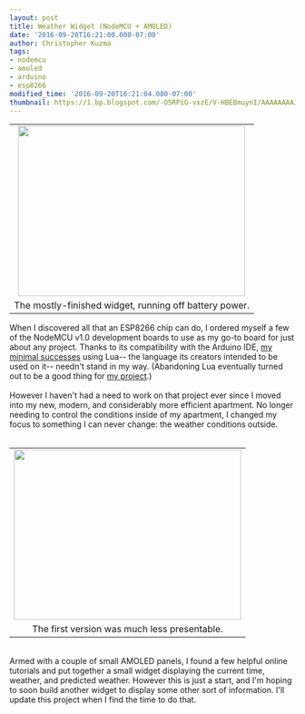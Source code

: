 ```yaml
---
layout: post
title: Weather Widget (NodeMCU + AMOLED)
date: '2016-09-20T16:21:00.000-07:00'
author: Christopher Kuzma
tags:
- nodemcu
- amoled
- arduino
- esp8266
modified_time: '2016-09-20T16:21:04.080-07:00'
thumbnail: https://1.bp.blogspot.com/-O5RPiG-vxzE/V-HBEBmuynI/AAAAAAAAJaE/wxLYGuTl1S8WRmuRhtKJUxD-o248rzNbQCLcB/s72-c/IMG_20160919_144851.jpg
---
```


<table align="center" cellpadding="0" cellspacing="0" class="tr-caption-container" style="margin-left: auto; margin-right: auto; text-align: center;"><tbody><tr><td style="text-align: center;"><a href="https://1.bp.blogspot.com/-O5RPiG-vxzE/V-HBEBmuynI/AAAAAAAAJaE/wxLYGuTl1S8WRmuRhtKJUxD-o248rzNbQCLcB/s1600/IMG_20160919_144851.jpg" imageanchor="1" style="margin-left: auto; margin-right: auto;"><img border="0" height="300" src="https://1.bp.blogspot.com/-O5RPiG-vxzE/V-HBEBmuynI/AAAAAAAAJaE/wxLYGuTl1S8WRmuRhtKJUxD-o248rzNbQCLcB/s400/IMG_20160919_144851.jpg" width="400" /></a></td></tr><tr><td class="tr-caption" style="text-align: center;">The mostly-finished widget, running off battery power.</td></tr></tbody></table>When I discovered all that an ESP8266 chip can do, I ordered myself a few of the NodeMCU v1.0 development boards to use as my go-to board for just about any project. Thanks to its compatibility with the Arduino IDE, <a href="https://github.com/ckuzma/apartment-internet-heater/tree/master/NodeMCU-Lua-Offline">my minimal successes</a> using Lua-- the language its creators intended to be used on it-- needn't stand in my way. (Abandoning Lua eventually turned out to be a good thing for <a href="http://blog.christopherkuzma.com/2016/03/project-apartment-heating-air.html">my project</a>.)<br /><br /><div class="separator" style="clear: both; text-align: center;"><a href="https://1.bp.blogspot.com/-7TiDLlb9wDQ/V-HDeeY3saI/AAAAAAAAJaQ/Kb_vPlNznhcgiSaeQUT_fRWCfgfW86B3QCLcB/s1600/IMG_20160914_174453.jpg" imageanchor="1" style="margin-left: 1em; margin-right: 1em;"></a></div>However I haven't had a need to work on that project ever since I moved into my new, modern, and considerably more efficient apartment. No longer needing to control the conditions inside of my apartment, I changed my focus to something I can never change: the weather conditions outside.<br /><a name='more'></a><br /><table align="center" cellpadding="0" cellspacing="0" class="tr-caption-container" style="margin-left: auto; margin-right: auto; text-align: center;"><tbody><tr><td style="text-align: center;"><a href="https://1.bp.blogspot.com/-7TiDLlb9wDQ/V-HDeeY3saI/AAAAAAAAJaQ/Kb_vPlNznhcgiSaeQUT_fRWCfgfW86B3QCLcB/s1600/IMG_20160914_174453.jpg" imageanchor="1" style="margin-left: auto; margin-right: auto;"><img border="0" height="300" src="https://1.bp.blogspot.com/-7TiDLlb9wDQ/V-HDeeY3saI/AAAAAAAAJaQ/Kb_vPlNznhcgiSaeQUT_fRWCfgfW86B3QCLcB/s400/IMG_20160914_174453.jpg" width="400" /></a></td></tr><tr><td class="tr-caption" style="text-align: center;">The first version was much less presentable.</td></tr></tbody></table><br />Armed with a couple of small AMOLED panels, I found a few helpful online tutorials and put together a small widget displaying the current time, weather, and predicted weather. However this is just a start, and I'm hoping to soon build another widget to display some other sort of information. I'll update this project when I find the time to do that.